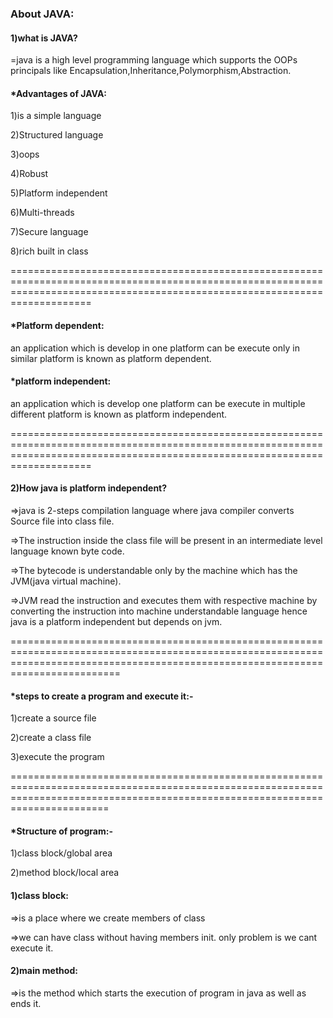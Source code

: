 ### About JAVA:

#### 1)what is JAVA?

=java is a high level programming language which supports the OOPs principals like Encapsulation,Inheritance,Polymorphism,Abstraction.

#### \*Advantages of JAVA:

1)is a simple language

2)Structured language

3)oops

4)Robust

5)Platform independent

6)Multi-threads

7)Secure language

8)rich built in class

================================================================================================================================================================================

#### \*Platform dependent:

an application which is develop in one platform can be execute only in similar platform is known as platform dependent.

#### \*platform independent:

an application which is develop one platform can be execute in multiple different platform is known as platform independent.

================================================================================================================================================================================

#### 2)How java is platform independent?

=>java is 2-steps compilation language where java compiler converts Source file into class file.

=>The instruction inside the class file will be present in an intermediate level language known byte code.

=>The bytecode is understandable only by the machine which has the JVM(java virtual machine).

=>JVM read the instruction and executes them with respective machine by converting the instruction into machine understandable language hence java is a platform independent but depends on jvm.

=====================================================================================================================================================================================

#### \*steps to create a program and execute it:-

1)create a source file

2)create a class file

3)execute the program

===================================================================================================================================================================================

#### \*Structure of program:-

1)class block/global area

2)method block/local area



#### 1)class block:

=>is a place where we create members of class

=>we can have class without having members init. only problem is we cant execute it.



#### 2)main method:

=>is the method which starts the execution of program in java as well as ends it. 





